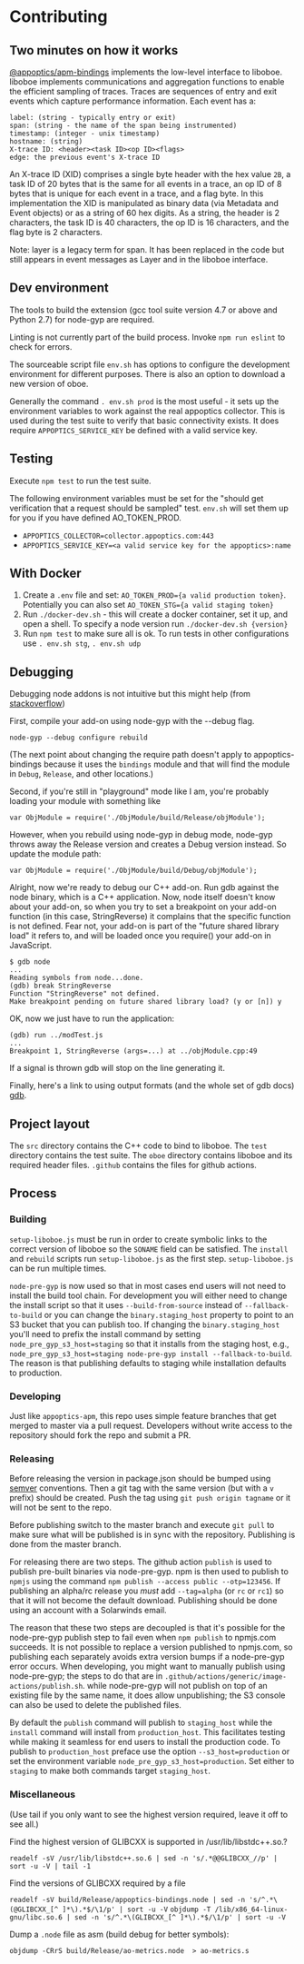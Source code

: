 # Contributing

## Two minutes on how it works

[@appoptics/apm-bindings](https://github.com/appoptics/appoptics-bindings-node)
implements the low-level interface to liboboe. liboboe implements communications and aggregation functions
to enable the efficient sampling of traces. Traces are sequences of entry and exit events which capture
performance information. Each event has a:

```
label: (string - typically entry or exit)
span: (string - the name of the span being instrumented)
timestamp: (integer - unix timestamp)
hostname: (string)
X-trace ID: <header><task ID><op ID><flags>
edge: the previous event's X-trace ID
```

An X-trace ID (XID) comprises a single byte header with the hex value `2B`, a task ID
of 20 bytes that is the same for all events in a trace, an op ID of 8 bytes that
is unique for each event in a trace, and a flag byte. In this implementation the XID is
manipulated as binary data (via Metadata and Event objects) or as a string of 60 hex digits.
As a string, the header is 2 characters, the task ID is 40 characters, the op ID is 16
characters, and the flag byte is 2 characters.

Note: layer is a legacy term for span. It has been replaced in the code but still appears in event messages as Layer and in the liboboe interface.

## Dev environment

The tools to build the extension (gcc tool suite version 4.7 or above and Python 2.7) for node-gyp
are required.

Linting is not currently part of the build process. Invoke `npm run eslint` to check for errors.

The sourceable script file `env.sh` has options to configure the development environment
for different purposes. There is also an option to download a new version of oboe.

Generally the command `. env.sh prod` is the most useful - it sets up the environment
variables to work against the real appoptics collector. This is used during the test suite
to verify that basic connectivity exists. It does require `APPOPTICS_SERVICE_KEY` be defined
with a valid service key.

## Testing

Execute `npm test` to run the test suite.

The following environment variables must be set for the "should get verification that a request should be sampled" test. `env.sh` will set them up for you if you have defined AO_TOKEN_PROD.

- `APPOPTICS_COLLECTOR=collector.appoptics.com:443`
- `APPOPTICS_SERVICE_KEY=<a valid service key for the appoptics>:name`

## With Docker

1. Create a `.env` file and set: `AO_TOKEN_PROD={a valid production token}`. Potentially you can also set `AO_TOKEN_STG={a valid staging token}`
2. Run `./docker-dev.sh` - this will create a docker container, set it up, and open a shell. To specify a node version run `./docker-dev.sh {version}`
3. Run `npm test` to make sure all is ok. To run tests in other configurations use `. env.sh stg`, `. env.sh udp`

## Debugging

Debugging node addons is not intuitive but this might help (from [stackoverflow](https://stackoverflow.com/questions/23228868/how-to-debug-binary-module-of-nodejs))


First, compile your add-on using node-gyp with the --debug flag.

`node-gyp --debug configure rebuild`

(The next point about changing the require path doesn't apply to appoptics-bindings because it uses the `bindings` module and that will find the module in `Debug`, `Release`, and other locations.)

Second, if you're still in "playground" mode like I am, you're probably loading your module with something like

`var ObjModule = require('./ObjModule/build/Release/objModule');`

However, when you rebuild using node-gyp in debug mode, node-gyp throws away the Release version and creates a Debug version instead. So update the module path:

`var ObjModule = require('./ObjModule/build/Debug/objModule');`

Alright, now we're ready to debug our C++ add-on. Run gdb against the node binary, which is a C++ application. Now, node itself doesn't know about your add-on, so when you try to set a breakpoint on your add-on function (in this case, StringReverse) it complains that the specific function is not defined. Fear not, your add-on is part of the "future shared library load" it refers to, and will be loaded once you require() your add-on in JavaScript.

```
$ gdb node
...
Reading symbols from node...done.
(gdb) break StringReverse
Function "StringReverse" not defined.
Make breakpoint pending on future shared library load? (y or [n]) y
```

OK, now we just have to run the application:

```
(gdb) run ../modTest.js
...
Breakpoint 1, StringReverse (args=...) at ../objModule.cpp:49
```

If a signal is thrown gdb will stop on the line generating it.

Finally, here's a link to using output formats (and the whole set of gdb docs) [gdb](http://www.delorie.com/gnu/docs/gdb/gdb_55.html).

## Project layout

The `src` directory contains the C++ code to bind to liboboe. The `test`
directory contains the test suite. The `oboe` directory contains liboboe
and its required header files. `.github` contains the files for github
actions.

## Process

### Building

`setup-liboboe.js` must be run in order to create symbolic links to the correct version
of liboboe so the `SONAME` field can be satisfied. The `install` and `rebuild` scripts
run `setup-liboboe.js` as the first step. `setup-liboboe.js` can be run multiple times.

`node-pre-gyp` is now used so that in most cases end users will not need to install the
build tool chain. For development you will either need to change the install script so
that it uses `--build-from-source` instead of `--fallback-to-build` or you can change the
`binary.staging_host` property to point to an S3 bucket that you can publish too. If
changing the `binary.staging_host` you'll need to prefix the install command by setting
`node_pre_gyp_s3_host=staging` so that it installs from the staging host, e.g.,
`node_pre_gyp_s3_host=staging node-pre-gyp install --fallback-to-build`. The reason is that
publishing defaults to staging while installation defaults to production.


### Developing

Just like `appoptics-apm`, this repo uses simple feature branches that get merged to master
via a pull request. Developers without write access to the repository should fork the repo and
submit a PR.

### Releasing

Before releasing the version in package.json should be bumped using [semver](www.semver.org) conventions.
Then a git tag with the same version (but with a `v` prefix) should be created. Push the tag using
`git push origin tagname` or it will not be sent to the repo.

Before publishing switch to the master branch and execute `git pull` to make sure what will be published
is in sync with the repository. Publishing is done from the master branch.

For releasing there are two steps. The github action `publish` is used to publish pre-built binaries via
node-pre-gyp. npm is then used to publish to `npmjs` using the command `npm publish --access public --otp=123456`.
If publishing an alpha/rc release you *must* add `--tag=alpha` (or `rc` or `rc1`) so that it will not become
the default download. Publishing should be done using an account with a Solarwinds email.

The reason that these two steps are decoupled is that it's possible for the node-pre-gyp publish step to fail
even when `npm publish` to npmjs.com succeeds. It is not possible to replace a version published to npmjs.com, so
publishing each separately avoids extra version bumps if a node-pre-gyp error occurs. When developing, you might
want to manually publish using node-pre-gyp; the steps to do that are in
`.github/actions/generic/image-actions/publish.sh`. while node-pre-gyp will not publish on top of an existing file by the same name, it does allow unpublishing; the S3 console can also be used to delete the published files.

By default the `publish` command will publish to `staging_host` while the `install` command will install from
`production_host`. This facilitates testing while making it seamless for end users to install the production code.
To publish to `production_host` preface use the option `--s3_host=production` or set the environment variable
`node_pre_gyp_s3_host=production`. Set either to `staging` to make both commands target `staging_host`.


### Miscellaneous

(Use tail if you only want to see the highest version required, leave it off to see all.)

Find the highest version of GLIBCXX is supported in /usr/lib/libstdc++.so.?

`readelf -sV /usr/lib/libstdc++.so.6 | sed -n 's/.*@@GLIBCXX_//p' | sort -u -V | tail -1`

Find the versions of GLIBCXX required by a file

`readelf -sV build/Release/appoptics-bindings.node | sed -n 's/^.*\(@GLIBCXX_[^ ]*\).*$/\1/p' | sort -u -V`
`objdump -T /lib/x86_64-linux-gnu/libc.so.6 | sed -n 's/^.*\(GLIBCXX_[^ ]*\).*$/\1/p' | sort -u -V`

Dump a `.node` file as asm (build debug for better symbols):

`objdump -CRrS build/Release/ao-metrics.node  > ao-metrics.s`
